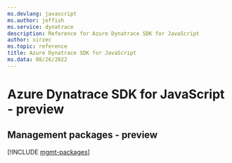 ```yaml
---
ms.devlang: javascript
ms.author: jeffish
ms.service: dynatrace
description: Reference for Azure Dynatrace SDK for JavaScript
author: xirzec
ms.topic: reference
title: Azure Dynatrace SDK for JavaScript
ms.data: 08/26/2022
---
```

# Azure Dynatrace SDK for JavaScript - preview

## Management packages - preview
[!INCLUDE [mgmt-packages](dynatrace-mgmt-index.md)]